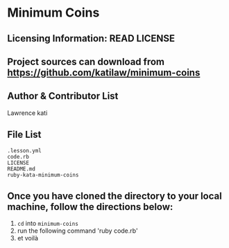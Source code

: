 # Minimum Coins

Licensing Information: READ LICENSE
---
Project sources can download from https://github.com/katilaw/minimum-coins
---

Author & Contributor List
-------
Lawrence kati

File List
----------
```
.lesson.yml
code.rb
LICENSE
README.md
ruby-kata-minimum-coins
```

Once you have cloned the directory to your local machine, follow the directions below:
-----
1. `cd` into `minimum-coins`
2. run the following command 'ruby code.rb'
3. et voilà
